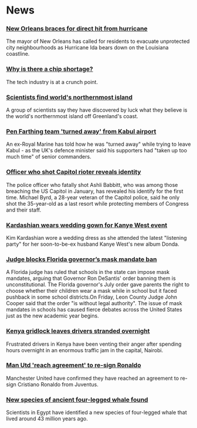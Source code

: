 # News
### [New Orleans braces for direct hit from hurricane](https://www.bbc.com/news/world-us-canada-58361215)
The mayor of New Orleans has called for residents to evacuate unprotected city neighbourhoods as Hurricane Ida bears down on the Louisiana coastline.
### [Why is there a chip shortage?](https://www.bbc.com/news/business-58230388)
The tech industry is at a crunch point. 
### [Scientists find world's northernmost island](https://www.bbc.com/news/world-europe-58362752)
A group of scientists say they have discovered by luck what they believe is the world's northernmost island off Greenland's coast.
### [Pen Farthing team 'turned away' from Kabul airport](https://www.bbc.com/news/uk-england-essex-58354229)
An ex-Royal Marine has told how he was "turned away" while trying to leave Kabul - as the UK's defence minister said his supporters had "taken up too much time" of senior commanders.
### [Officer who shot Capitol rioter reveals identity](https://www.bbc.com/news/world-us-canada-58286404)
The police officer who fatally shot Ashli Babbitt, who was among those breaching the US Capitol in January, has revealed his identify for the first time. Michael Byrd, a 28-year veteran of the Capitol police, said he only shot the 35-year-old as a last resort while protecting members of Congress and their staff.
### [Kardashian wears wedding gown for Kanye West event](https://www.bbc.com/news/entertainment-arts-58356475)
Kim Kardashian wore a wedding dress as she attended the latest "listening party" for her soon-to-be-ex husband Kanye West's new album Donda.
### [Judge blocks Florida governor’s mask mandate ban](https://www.bbc.com/news/world-us-canada-58361214)
A Florida judge has ruled that schools in the state can impose mask mandates, arguing that Governor Ron DeSantis' order banning them is unconstitutional. The Florida governor's July order gave parents the right to choose whether their children wear a mask while in school but it faced pushback in some school districts.On Friday, Leon County Judge John Cooper said that the order "is without legal authority". The issue of mask mandates in schools has caused fierce debates  across the United States just as the new academic year begins.
### [Kenya gridlock leaves drivers stranded overnight](https://www.bbc.com/news/world-africa-58357186)
Frustrated drivers in Kenya have been venting their anger after spending hours overnight in an enormous traffic jam in the capital, Nairobi.
### [Man Utd 'reach agreement' to re-sign Ronaldo](https://www.bbc.com/sport/football/58359561)
Manchester United have confirmed they have reached an agreement to re-sign Cristiano Ronaldo from Juventus.
### [New species of ancient four-legged whale found](https://www.bbc.com/news/world-middle-east-58340807)
Scientists in Egypt have identified a new species of four-legged whale that lived around 43 million years ago.

